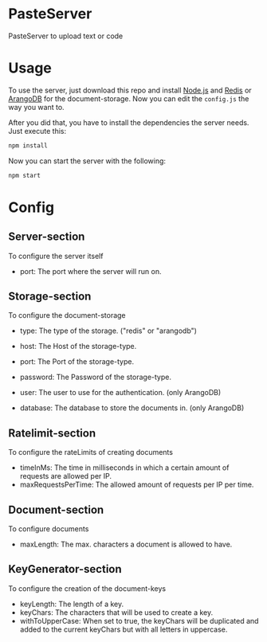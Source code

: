 # PasteServer
PasteServer to upload text or code

# Usage
To use the server, just download this repo and install [Node.js](http://www.nodejs.org/) and [Redis](http://www.redis.io/) or
[ArangoDB](http://www.arangodb.com/) for the document-storage.
Now you can edit the ``config.js`` the way you want to. 

After you did that, you have to install the dependencies the server needs. Just execute this:

```bash
npm install
```

Now you can start the server with the following:

```bash
npm start
```

# Config

## Server-section
To configure the server itself

*  port: The port where the server will run on.

## Storage-section
To configure the document-storage

*  type: The type of the storage. ("redis" or "arangodb")
*  host: The Host of the storage-type.
*  port: The Port of the storage-type.
*  password: The Password of the storage-type.

*  user: The user to use for the authentication. (only ArangoDB)
*  database: The database to store the documents in. (only ArangoDB)

## Ratelimit-section
To configure the rateLimits of creating documents

*  timeInMs: The time in milliseconds in which a certain amount of requests are allowed per IP.
*  maxRequestsPerTime: The allowed amount of requests per IP per time.

## Document-section
To configure documents

*  maxLength: The max. characters a document is allowed to have.

## KeyGenerator-section
To configure the creation of the document-keys

*  keyLength: The length of a key.
*  keyChars: The characters that will be used to create a key.
*  withToUpperCase: When set to true, the keyChars will be duplicated and added to the current keyChars but with all letters in uppercase.

